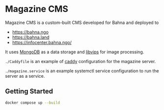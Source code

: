 # Magazine CMS

Magazine CMS is a custom-built CMS developed for Bahna and deployed to 

- https://bahna.ngo
- https://bahna.land
- https://infocenter.bahna.ngo/

It uses [MongoDB](https://www.mongodb.com) as a data storage and [libvips](https://github.com/libvips/libvips) for image processing. 

`./Caddyfile` is an example of [caddy](https://caddyserver.com) configuration for the magazine server.

`./magazine.service` is an example systemctl service configuration to run the server as a service.

## Getting Started

```bash
docker compose up --build
```
